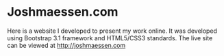 # Joshmaessen.com
Here is a website I developed to present my work online. It was developed using Bootstrap 3.1 framework and HTML5/CSS3 standards. The live site can be viewed at http://joshmaessen.com
